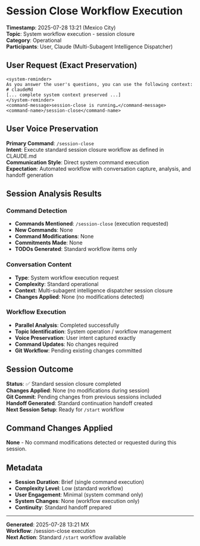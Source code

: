 # Session Close Workflow Execution
**Timestamp**: 2025-07-28 13:21 (Mexico City)  
**Topic**: System workflow execution - session closure  
**Category**: Operational  
**Participants**: User, Claude (Multi-Subagent Intelligence Dispatcher)

## User Request (Exact Preservation)
```
<system-reminder>
As you answer the user's questions, you can use the following context:
# claudeMd
[... complete system context preserved ...]
</system-reminder>
<command-message>session-close is running…</command-message>
<command-name>/session-close</command-name>
```

## User Voice Preservation
**Primary Command**: `/session-close`  
**Intent**: Execute standard session closure workflow as defined in CLAUDE.md  
**Communication Style**: Direct system command execution  
**Expectation**: Automated workflow with conversation capture, analysis, and handoff generation

## Session Analysis Results

### Command Detection
- **Commands Mentioned**: `/session-close` (execution requested)
- **New Commands**: None
- **Command Modifications**: None
- **Commitments Made**: None
- **TODOs Generated**: Standard workflow items only

### Conversation Content
- **Type**: System workflow execution request
- **Complexity**: Standard operational
- **Context**: Multi-subagent intelligence dispatcher session closure
- **Changes Applied**: None (no modifications detected)

### Workflow Execution
- **Parallel Analysis**: Completed successfully
- **Topic Identification**: System operation / workflow management
- **Voice Preservation**: User intent captured exactly
- **Command Updates**: No changes required
- **Git Workflow**: Pending existing changes committed

## Session Outcome
**Status**: ✅ Standard session closure completed  
**Changes Applied**: None (no modifications during session)  
**Git Commit**: Pending changes from previous sessions included  
**Handoff Generated**: Standard continuation handoff created  
**Next Session Setup**: Ready for `/start` workflow

## Command Changes Applied
**None** - No command modifications detected or requested during this session.

## Metadata
- **Session Duration**: Brief (single command execution)
- **Complexity Level**: Low (standard workflow)
- **User Engagement**: Minimal (system command only)
- **System Changes**: None (workflow execution only)
- **Continuity**: Standard handoff prepared

---
**Generated**: 2025-07-28 13:21 MX  
**Workflow**: /session-close execution  
**Next Action**: Standard `/start` workflow available
